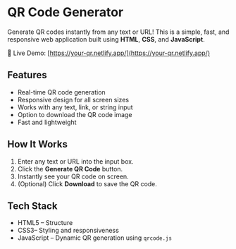 # QR Code Generator 

Generate QR codes instantly from any text or URL! This is a simple, fast, and responsive web application built using **HTML**, **CSS**, and **JavaScript**.

🔗 Live Demo: [https://your-qr.netlify.app/](https://your-qr.netlify.app/)

##  Features

-  Real-time QR code generation
-  Responsive design for all screen sizes
-  Works with any text, link, or string input
-  Option to download the QR code image
-  Fast and lightweight

##  How It Works

1. Enter any text or URL into the input box.
2. Click the **Generate QR Code** button.
3. Instantly see your QR code on screen.
4. (Optional) Click **Download** to save the QR code.

##  Tech Stack

- HTML5 – Structure
- CSS3– Styling and responsiveness
- JavaScript – Dynamic QR generation using `qrcode.js`


